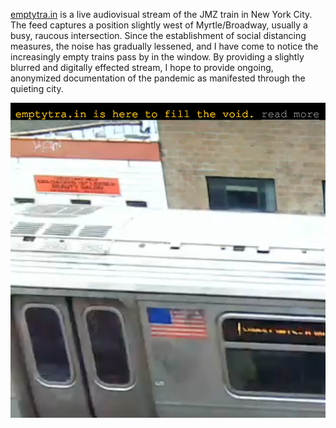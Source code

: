 <a href="/"> emptytra.in</a> is a live audiovisual stream of the JMZ train in New York City. The feed captures a position slightly west of Myrtle/Broadway, usually a busy, raucous intersection. Since the establishment of social distancing measures, the noise has gradually lessened, and I have come to notice the increasingly empty trains pass by in the window. By providing a slightly blurred and digitally effected stream, I hope to provide ongoing, anonymized documentation of the pandemic as manifested through the quieting city. 

<img src="/image.png"/>
